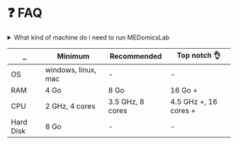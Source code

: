 # ❓ FAQ

<details>

<summary>What kind of machine do i need to run MEDomicsLab</summary>





</details>

| \_        | Minimum             | Recommended      | Top notch 👌          |
| --------- | ------------------- | ---------------- | --------------------- |
| OS        | windows, linux, mac | -                | -                     |
| RAM       | 4 Go                | 8 Go             | 16 Go +               |
| CPU       | 2 GHz, 4 cores      | 3.5 GHz, 8 cores | 4.5 GHz +, 16 cores + |
| Hard Disk | 8 Go                | -                | -                     |
